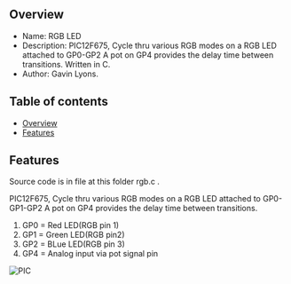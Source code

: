 
Overview
--------------------------------------------
* Name: RGB LED
* Description: PIC12F675,  Cycle thru various RGB modes on a RGB LED attached to GP0-GP2
A pot on GP4 provides the delay time between transitions. Written in C.
* Author: Gavin Lyons.

Table of contents
---------------------------

  * [Overview](#overview)
  * [Features](#features)


Features
----------------------

Source code is in file at this folder rgb.c .

PIC12F675,  Cycle thru various RGB modes on a RGB LED attached to GP0-GP1-GP2
A pot on GP4 provides the delay time between transitions.

1. GP0 = Red LED(RGB pin 1)
2. GP1 = Green LED(RGB pin2)
3. GP2 =  BLue LED(RGB pin 3)
4. GP4 = Analog input via pot signal pin



![PIC](https://github.com/gavinlyonsrepo/pic_12F675_projects/blob/master/images/rgb.png)
